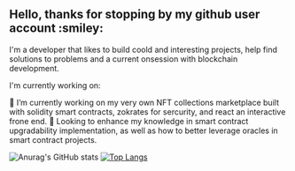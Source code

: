 <h2> Hello, thanks for stopping by my github user account :smiley: </h2>

I'm a developer that likes to build coold and interesting projects, help find solutions to problems and a current onsession with blockchain development.

I'm currently working on: 

  🔭 I’m currently working on my very own NFT collections marketplace built with solidity smart contracts, zokrates for sercurity, and react an interactive frone end. 
  🌱 Looking to enhance my knowledge in smart contract upgradability implementation, as well as how to better leverage oracles in smart contract projects. 


![Anurag's GitHub stats](https://github-readme-stats.vercel.app/api?username=fentona&hide=contribs,prs)
[![Top Langs](https://github-readme-stats.vercel.app/api/top-langs/?username=fentona&layout=compact)](https://github.com/anuraghazra/github-readme-stats)





